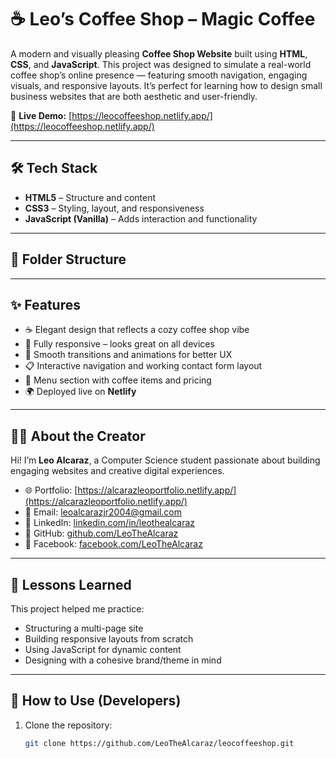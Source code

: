 # ☕ Leo’s Coffee Shop – Magic Coffee

A modern and visually pleasing **Coffee Shop Website** built using **HTML**, **CSS**, and **JavaScript**. This project was designed to simulate a real-world coffee shop’s online presence — featuring smooth navigation, engaging visuals, and responsive layouts. It’s perfect for learning how to design small business websites that are both aesthetic and user-friendly.

🔗 **Live Demo:** [https://leocoffeeshop.netlify.app/](https://leocoffeeshop.netlify.app/)

---

## 🛠️ Tech Stack

- **HTML5** – Structure and content
- **CSS3** – Styling, layout, and responsiveness
- **JavaScript (Vanilla)** – Adds interaction and functionality

---

## 📁 Folder Structure


---

## ✨ Features

- ☕ Elegant design that reflects a cozy coffee shop vibe  
- 📱 Fully responsive – looks great on all devices  
- 🚀 Smooth transitions and animations for better UX  
- 📋 Interactive navigation and working contact form layout  
- 📸 Menu section with coffee items and pricing  
- 🌍 Deployed live on **Netlify**

---

## 🙋‍♂️ About the Creator

Hi! I’m **Leo Alcaraz**, a Computer Science student passionate about building engaging websites and creative digital experiences.

- 🌐 Portfolio: [https://alcarazleoportfolio.netlify.app/](https://alcarazleoportfolio.netlify.app/)
- 📧 Email: leoalcarazjr2004@gmail.com  
- 💼 LinkedIn: [linkedin.com/in/leothealcaraz](https://www.linkedin.com/in/leothealcaraz/)  
- 🐙 GitHub: [github.com/LeoTheAlcaraz](https://github.com/LeoTheAlcaraz)  
- 📘 Facebook: [facebook.com/LeoTheAlcaraz](https://web.facebook.com/LeoTheAlcaraz)

---

## 🧠 Lessons Learned

This project helped me practice:

- Structuring a multi-page site
- Building responsive layouts from scratch
- Using JavaScript for dynamic content
- Designing with a cohesive brand/theme in mind

---

## 🚀 How to Use (Developers)

1. Clone the repository:
   ```bash
   git clone https://github.com/LeoTheAlcaraz/leocoffeeshop.git
